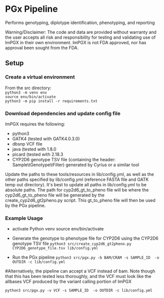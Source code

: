 # PGx Pipeline
Performs genotyping, diplotype identification, phenotyping, and reporting

Warning/Disclaimer:
The code and data are provided without warranty and the user accepts all risk and responsibility for testing and validating use of lmPGX in their own environment. lmPGX is not FDA approved, nor has approval been sought from the FDA.

## Setup
### Create a virtual environment
From the src directory:<br/> 
`python3 -m venv env`<br/>
`source env/bin/activate`<br/>
`python3 -m pip install -r requirements.txt`

### Download dependencies and update config file
lmPGX requires the following:
* python3
* GATK4 (tested with GATK4.0.3.0)
* dbsnp VCF file
* java (tested with 1.8.0
* picard (tested with 2.18.3
* CYP2D6 genotype TSV file (containing the header: Sample\tGenotype\tFilter) generated by Cyrius or a similar tool

Update the paths to these tools/resources in lib/config.yml, as well as the other paths specified by lib/config.yml (reference FASTA file and GATK temp out directory). It's best to update all paths in lib/config.yml to be absolute paths. The path for cyp2d6_gt_to_pheno file will be where the cyp2d6_gt_to_pheno file will be generated by the create_cyp2d6_gt2pheno.py script. This gt_to_pheno file will then be used by the PGx pipeline.

### Example Usage
* activate Python venv
source env/bin/activate

* Generate the genotype to phenotype file for CYP2D6 using the CYP2D6 genotype TSV file
`python3 src/create_cyp2d6_gt2pheno.py CYP2D6_genotype_file.tsv lib/config.yml`

* Run the PGx pipeline
`python3 src/pgx.py -b BAM/CRAM -s SAMPLE_ID  -o OUTDIR -c lib/config.yml`
  
#Alternatively, the pipeline can accept a VCF instead of bam. Note though that this has been tested less thoroughly, and the VCF must look like the allbases VCF produced by the variant calling portion of lmPGX

`python3 src/pgx.py -v VCF -s SAMPLE_ID  -o OUTDIR -c lib/config.yml`
